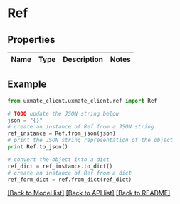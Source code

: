 # Ref


## Properties
Name | Type | Description | Notes
------------ | ------------- | ------------- | -------------

## Example

```python
from uxmate_client.uxmate_client.ref import Ref

# TODO update the JSON string below
json = "{}"
# create an instance of Ref from a JSON string
ref_instance = Ref.from_json(json)
# print the JSON string representation of the object
print Ref.to_json()

# convert the object into a dict
ref_dict = ref_instance.to_dict()
# create an instance of Ref from a dict
ref_form_dict = ref.from_dict(ref_dict)
```
[[Back to Model list]](../README.md#documentation-for-models) [[Back to API list]](../README.md#documentation-for-api-endpoints) [[Back to README]](../README.md)



